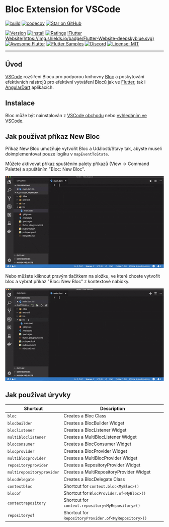 # Bloc Extension for VSCode

[![build](https://github.com/felangel/bloc/workflows/build/badge.svg)](https://github.com/felangel/bloc/actions)
[![codecov](https://codecov.io/gh/felangel/Bloc/branch/master/graph/badge.svg)](https://codecov.io/gh/felangel/bloc)
[![Star on GitHub](https://img.shields.io/github/stars/felangel/bloc.svg?style=flat&logo=github&colorB=deeppink&label=Stars)](https://github.com/felangel/bloc)

[![Version](https://vsmarketplacebadge.apphb.com/version-short/FelixAngelov.bloc.svg)](https://marketplace.visualstudio.com/items?itemName=FelixAngelov.bloc)
[![Install](https://vsmarketplacebadge.apphb.com/installs-short/FelixAngelov.bloc.svg)](https://marketplace.visualstudio.com/items?itemName=FelixAngelov.bloc)
[![Ratings](https://vsmarketplacebadge.apphb.com/rating-short/FelixAngelov.bloc.svg)](https://marketplace.visualstudio.com/items?itemName=FelixAngelov.bloc)
[!Flutter Website(https://img.shields.io/badge/Flutter-Website-deepskyblue.svg)](https://flutter.dev/docs/development/data-and-backend/state-mgmt/options#bloc--rx)
[![Awesome Flutter](https://img.shields.io/badge/Awesome-Flutter-blue.svg?longCache=true)](https://github.com/Solido/awesome-flutter#standard)
[![Flutter Samples](https://img.shields.io/badge/Flutter-Samples-teal.svg?longCache=true)](http://fluttersamples.com)
[![Discord](https://img.shields.io/discord/649708778631200778.svg?logo=discord&color=blue)](https://discord.gg/Hc5KD3g)
[![License: MIT](https://img.shields.io/badge/License-MIT-purple.svg)](https://opensource.org/licenses/MIT)

---

## Úvod

[VSCode](https://code.visualstudio.com/) rozšíření Blocu pro podporou knihovny [Bloc](https://bloclibrary.dev) a poskytování efektivních nástrojů pro efektivní vytváření Bloců jak ve [Flutter](https://flutter.dev/), tak i [AngularDart](https://angulardart.dev/) aplikacích.

## Instalace

Bloc může být nainstalován z [VSCode obchodu](https://marketplace.visualstudio.com/items?itemName=FelixAngelov.bloc) nebo [vyhledáním ve VSCode](https://code.visualstudio.com/docs/editor/extension-gallery#_search-for-an-extension).

## Jak používat příkaz New Bloc

Příkaz New Bloc umožňuje vytvořit Bloc a Události/Stavy tak, abyste museli doimplementovat pouze logiku v `mapEventToState`.

Můžete aktivovat příkaz spuštěním palety příkazů (View -> Command Palette) a spuštěním "Bloc: New Bloc".

![demo](https://raw.githubusercontent.com/felangel/bloc/master/extensions/vscode/assets/new-bloc-usage-1.gif)

Nebo můžete kliknout pravým tlačítkem na složku, ve které chcete vytvořit bloc a vybrat příkaz "Bloc: New Bloc" z kontextové nabídky.

![demo](https://raw.githubusercontent.com/felangel/bloc/master/extensions/vscode/assets/new-bloc-usage-2.gif)

## Jak používat úryvky

| Shortcut                  | Description                                          |
| ------------------------- | ---------------------------------------------------- |
| `bloc`                    | Creates a Bloc Class                                 |
| `blocbuilder`             | Creates a BlocBuilder Widget                         |
| `bloclistener`            | Creates a BlocListener Widget                        |
| `multibloclistener`       | Creates a MultiBlocListener Widget                   |
| `blocconsumer`            | Creates a BlocConsumer Widget                        |
| `blocprovider`            | Creates a BlocProvider Widget                        |
| `multiblocprovider`       | Creates a MultiBlocProvider Widget                   |
| `repositoryprovider`      | Creates a RepositoryProvider Widget                  |
| `multirepositoryprovider` | Creates a MultiRepositoryProvider Widget             |
| `blocdelegate`            | Creates a BlocDelegate Class                         |
| `contextbloc`             | Shortcut for `context.bloc<MyBloc>()`                |
| `blocof`                  | Shortcut for `BlocProvider.of<MyBloc>()`             |
| `contextrepository`       | Shortcut for `context.repository<MyRepository>()`    |
| `repositoryof`            | Shortcut for `RepositoryProvider.of<MyRepository>()` |
